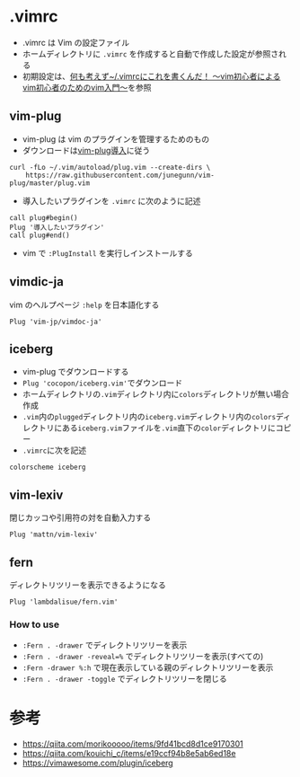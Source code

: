 # .vimrc
- .vimrc は Vim の設定ファイル
- ホームディレクトリに `.vimrc` を作成すると自動で作成した設定が参照される
- 初期設定は、[何も考えず~/.vimrcにこれを書くんだ！ 〜vim初心者によるvim初心者のためのvim入門〜](https://qiita.com/morikooooo/items/9fd41bcd8d1ce9170301)を参照

## vim-plug
- vim-plug は vim のプラグインを管理するためのもの
- ダウンロードは[vim-plug導入](https://qiita.com/kouichi_c/items/e19ccf94b8e5ab6ed18e)に従う

```terminal:terminal
curl -fLo ~/.vim/autoload/plug.vim --create-dirs \
    https://raw.githubusercontent.com/junegunn/vim-plug/master/plug.vim
```

- 導入したいプラグインを `.vimrc` に次のように記述

```:.vimrc
call plug#begin()
Plug '導入したいプラグイン'
call plug#end()
```
- vim で `:PlugInstall` を実行しインストールする

## vimdic-ja
vim のヘルプページ `:help` を日本語化する

```:.vimrc
Plug 'vim-jp/vimdoc-ja' 
```

## iceberg
- vim-plug でダウンロードする
- `Plug 'cocopon/iceberg.vim'`でダウンロード
- ホームディレクトリの`.vim`ディレクトリ内に`colors`ディレクトリが無い場合作成
- `.vim`内の`plugged`ディレクトリ内の`iceberg.vim`ディレクトリ内の`colors`ディレクトリにある`iceberg.vim`ファイルを`.vim`直下の`color`ディレクトリにコピー
- `.vimrc`に次を記述

```:.vimrc
colorscheme iceberg
```

## vim-lexiv
閉じカッコや引用符の対を自動入力する

```:.vimrc
Plug 'mattn/vim-lexiv'
```

## fern
ディレクトリツリーを表示できるようになる

```:.vimrc
Plug 'lambdalisue/fern.vim'
```

### How to use
- `:Fern . -drawer` でディレクトリツリーを表示
- `:Fern . -drawer -reveal=%` でディレクトリツリーを表示(すべての)
- `:Fern -drawer %:h` で現在表示している親のディレクトリツリーを表示
- `:Fern . -drawer -toggle` でディレクトリツリーを閉じる

# 参考
- https://qiita.com/morikooooo/items/9fd41bcd8d1ce9170301
- https://qiita.com/kouichi_c/items/e19ccf94b8e5ab6ed18e
- https://vimawesome.com/plugin/iceberg

